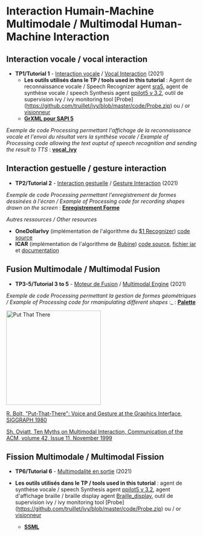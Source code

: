 # Interaction Humain-Machine Multimodale / Multimodal Human-Machine Interaction
## Interaction vocale / vocal interaction
* **TP1/Tutorial 1** - [Interaction vocale](https://github.com/truillet/upssitech/blob/master/SRI/3A/IHM/TP/TP1_interaction_vocale.pdf) / [Vocal Interaction](https://github.com/truillet/upssitech/blob/master/SRI/3A/IHM/TP/T1_vocal_interaction.pdf) (2021)
   * **Les outils utilisés dans le TP / tools used in this tutorial** : Agent de reconnaissance vocale / Speech Recognizer agent [sra5](https://github.com/truillet/upssitech/blob/master/SRI/3A/IHM/TP/Code/sra5.zip), agent de synthèse vocale / speech Synthesis agent [ppilot5 v 3.2](https://github.com/truillet/ivy/blob/master/agents/ppilot5_3.2.zip), outil de supervision ivy / ivy monitoring tool [Probe] (https://github.com/truillet/ivy/blob/master/code/Probe.zip) ou / or [visionneur](https://github.com/truillet/upssitech/blob/master/SRI/3A/IHM/TP/Outils/visionneur_1_2.zip)
  * **[GrXML pour SAPI 5](https://github.com/truillet/upssitech/blob/master/SRI/3A/IHM/TP/GrXML.pdf)**
  
_Exemple de code Processing permettant l'affichage de la reconnaissance vocale et l'envoi du résultat vers la synthèse vocale / Example of Processing code allowing the text ouptut of speech recognition and sending the result to TTS_ : **[vocal_ivy](https://github.com/truillet/upssitech/blob/master/SRI/3A/IHM/TP/Code/vocal_ivy.zip)**

## Interaction gestuelle / gesture interaction
* **TP2/Tutorial 2** - [Interaction gestuelle](https://github.com/truillet/upssitech/blob/master/SRI/3A/IHM/TP/TP2_InteractionGestuelle.pdf) / [Gesture Interaction](https://github.com/truillet/upssitech/blob/master/SRI/3A/IHM/TP/T2_gesture_interaction.pdf) (2021)

_Exemple de code Processing permettant l'enregistrement de formes dessinées à l'écran / Example of Processing code for recording shapes drawn on the screen_ : **[Enregistrement Forme](https://github.com/truillet/upssitech/blob/master/SRI/3A/IHM/TP/Code/Enregistrement_Forme.zip)**

_Autres ressources / Other resources_
   * **OneDollarIvy** (implémentation de l'algorithme du [$1 Recognizer](http://faculty.washington.edu/wobbrock/pubs/uist-07.01.pdf)) [code source](https://github.com/truillet/OneDollarIvy)
   * **ICAR** (implémentation de l'algorithme de [Rubine](http://reports-archive.adm.cs.cmu.edu/anon/itc/CMU-ITC-099.pdf)) [code source](https://github.com/truillet/icar), [fichier jar](https://github.com/truillet/upssitech/blob/master/SRI/3A/IHM/TP/Outils/icar.1.2.zip) et [documentation](https://github.com/truillet/upssitech/blob/master/SRI/3A/IHM/TP/Outils/icar.pdf)

## Fusion Multimodale / Multimodal Fusion
* **TP3-5/Tutorial 3 to 5** - [Moteur de Fusion](https://github.com/truillet/upssitech/blob/master/SRI/3A/IHM/TP/TP3-5_Projet_Multimodal.pdf) / [Multimodal Engine](https://github.com/truillet/upssitech/blob/master/SRI/3A/IHM/TP/T3-5_multimodal_interaction.pdf) (2021)

_Exemple de code Processing permettant la gestion de formes géométriques / Example of Processing code for rmanipulating different shapes_ :_ : **[Palette](https://github.com/truillet/upssitech/blob/master/SRI/3A/IHM/TP/Code/Palette.zip)**

[<img src="https://img.youtube.com/vi/RyBEUyEtxQo/0.jpg" width=250 alt="Put That There">](https://youtu.be/RyBEUyEtxQo)

[R. Bolt, "Put-That-There": Voice and Gesture at the Graphics Interface, SIGGRAPH 1980](https://www.media.mit.edu/speech/papers/1980/bolt_SIGGRAPH80_put-that-there.pdf)

[Sh. Oviatt, Ten Myths on Multimodal Interaction, Communication of the ACM, volume 42, Issue 11, November 1999](https://dl.acm.org/doi/10.1145/319382.319398)

## Fission Multimodale / Multimodal Fission
* **TP6/Tutorial 6** - [Multimodalité en sortie](https://github.com/truillet/upssitech/blob/master/SRI/3A/IHM/TP/TP6_multimodalite_sortie.pdf) (2021)

* **Les outils utilisés dans le TP / tools used in this tutorial** : agent de synthèse vocale / speech Synthesis agent [ppilot5 v 3.2](https://github.com/truillet/ivy/blob/master/agents/ppilot5_3.2.zip), agent d'affichage braille / braille display agent [Braille_display](), outil de supervision ivy / ivy monitoring tool [Probe] (https://github.com/truillet/ivy/blob/master/code/Probe.zip) ou / or [visionneur](https://github.com/truillet/upssitech/blob/master/SRI/3A/IHM/TP/Outils/visionneur_1_2.zip)
  * **[SSML](https://www.w3.org/TR/speech-synthesis11)**
